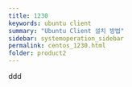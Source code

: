 ```yaml
---
title: 1230
keywords: ubuntu client
summary: "Ubuntu Client 설치 방법"
sidebar: systemoperation_sidebar
permalink: centos_1230.html
folder: product2
---
```



ddd

